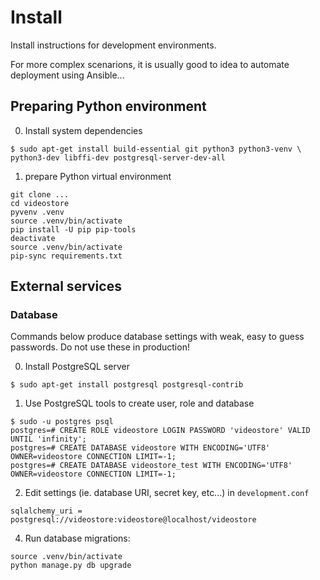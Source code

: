 # Install

Install instructions for development environments.

For more complex scenarions, it is usually good to idea to automate deployment
using Ansible...

## Preparing Python environment

0) Install system dependencies

~~~
$ sudo apt-get install build-essential git python3 python3-venv \
python3-dev libffi-dev postgresql-server-dev-all
~~~

1) prepare Python virtual environment

~~~
git clone ...
cd videostore
pyvenv .venv
source .venv/bin/activate
pip install -U pip pip-tools
deactivate
source .venv/bin/activate
pip-sync requirements.txt
~~~

## External services

### Database

Commands below produce database settings with weak, easy to guess passwords.
Do not use these in production!

0) Install PostgreSQL server

~~~
$ sudo apt-get install postgresql postgresql-contrib
~~~

1) Use PostgreSQL tools to create user, role and database

~~~
$ sudo -u postgres psql
postgres=# CREATE ROLE videostore LOGIN PASSWORD 'videostore' VALID UNTIL 'infinity';
postgres=# CREATE DATABASE videostore WITH ENCODING='UTF8' OWNER=videostore CONNECTION LIMIT=-1;
postgres=# CREATE DATABASE videostore_test WITH ENCODING='UTF8' OWNER=videostore CONNECTION LIMIT=-1;
~~~

2) Edit settings (ie. database URI, secret key, etc...) in `development.conf`

~~~
sqlalchemy_uri = postgresql://videostore:videostore@localhost/videostore
~~~

4) Run database migrations:

~~~
source .venv/bin/activate
python manage.py db upgrade
~~~
